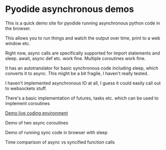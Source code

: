 # Pyodide asynchronous demos

This is a quick demo site for pyodide running asynchronous python code in the browser.

This allows you to run things and watch the output over time, print to a web window etc. 

Right now, async calls are specifically supported for import statements and sleep. await, async def etc. work fine. Multiple coroutines work fine.

It has an autotranslator for basic synchronous code including sleep, which converts it to async. This might be a bit fragile, I haven't really tested.

I haven't implemented asynchronous IO at all, I guess it could easily call out to websockets stuff.

There's a basic implementation of futures, tasks etc. which can be used to implement coroutines

[Demo live coding environment](asyncio_pyodide.html)

<a onclick="async_demo()">Demo of two async coroutines</a>

<a onclick="sync_demo()">Demo of running sync code in browser with sleep</a>

<a onclick="timing_demo()">Time comparison of async vs syncified function calls</a>


<script>
function async_demo()
{
	localStorage.lastCode = `
async def woo(delay):
    while True:
        print("WOO")
        await asleep(delay)
        
async def buzz(delay):
    while True:
        print("Buzz")
        await asleep(delay)

await gather(woo(2),buzz(.3))
`
window.location.href="asyncio_pyodide.html";
}

function sync_demo()
{
	localStorage.lastCode = `
import time
while True:
    print("woo")
    time.sleep(1.0)
    `
window.location.href="asyncio_pyodide.html";
}

function timing_demo()
{
	localStorage.lastCode = `
c=0

import asyncio
from time import time
from contextlib import contextmanager

@contextmanager
def timing(description):
    retVals={}
    start = time()
    yield retVals
    elapsed_time = time() - start
    retVals["elapsed"]=elapsed_time
    print(f"{description}: {elapsed_time}")

def syncDoNothing():
    pass
    
async def asyncDoNothing():
    pass

def syncDoMaths():
    global c
    c=(c+1.5)*37.2
    for d in range(10):
        c+=d
    return c
    
    
async def asyncDoMaths():
    global c
    c=(c+1.5)*37.2
    for d in range(10):
        c+=d
    return c    
    
async def mainLoop():
    NUM_ITERATIONS=100000
    with timing("SYNC Nothing"):
        for x in range(NUM_ITERATIONS):
            syncDoNothing()

    with timing("ASYNC Nothing"):
        for x in range(NUM_ITERATIONS):
            await asyncDoNothing()

    c=0
    with timing("SYNC Do maths"):
        for x in range(NUM_ITERATIONS):
            syncDoMaths()

    c=0
    with timing("ASYNC Do maths"):
        for x in range(NUM_ITERATIONS):
            await asyncDoMaths()

    

from aimport_pyodide import aimport
import async_pyodide 

_loop=async_pyodide.CustomLoop()
asyncio.set_event_loop(_loop)

_loop.set_task_to_run_until_done(mainLoop())
`;
window.location.href="asyncio_pyodide.html";
}

</script>
